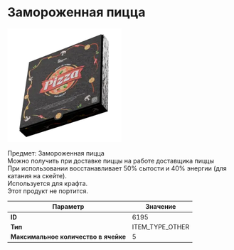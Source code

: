 # Замороженная пицца

![Item Image](../img/6195.webp?raw=true)

Предмет: Замороженная пицца<br>Можно получить при доставке пиццы на работе доставщика пиццы<br>При использовании восстанавливает 50% сытости и 40% энергии (для катания на скейте).<br>Используется для крафта.<br>Этот продукт не портится.


| Параметр | Значение |
|----------|----------|
| **ID** | 6195 |
| **Тип** | ITEM_TYPE_OTHER |
| **Максимальное количество в ячейке** | 5 |

